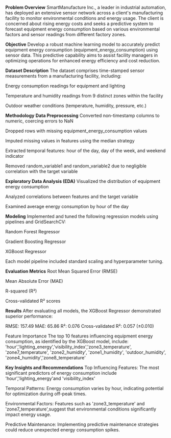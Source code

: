 **Problem Overview**
SmartManufacture Inc., a leader in industrial automation, has deployed an extensive sensor network across a client's manufacturing facility to monitor environmental conditions and energy usage. The client is concerned about rising energy costs and seeks a predictive system to forecast equipment energy consumption based on various environmental factors and sensor readings from different factory zones.

**Objective** 
Develop a robust machine learning model to accurately predict equipment energy consumption (equipment_energy_consumption) using sensor data. This predictive capability aims to assist facility managers in optimizing operations for enhanced energy efficiency and cost reduction.

**Dataset Description**
The dataset comprises time-stamped sensor measurements from a manufacturing facility, including:

Energy consumption readings for equipment and lighting

Temperature and humidity readings from 9 distinct zones within the facility

Outdoor weather conditions (temperature, humidity, pressure, etc.)

**Methodology**
**Data Preprocessing**
Converted non-timestamp columns to numeric, coercing errors to NaN

Dropped rows with missing equipment_energy_consumption values

Imputed missing values in features using the median strategy

Extracted temporal features: hour of the day, day of the week, and weekend indicator

Removed random_variable1 and random_variable2 due to negligible correlation with the target variable

**Exploratory Data Analysis (EDA)**
Visualized the distribution of equipment energy consumption

Analyzed correlations between features and the target variable

Examined average energy consumption by hour of the day

**Modeling**
Implemented and tuned the following regression models using pipelines and GridSearchCV:

Random Forest Regressor

Gradient Boosting Regressor

XGBoost Regressor

Each model pipeline included standard scaling and hyperparameter tuning.

**Evaluation Metrics**
Root Mean Squared Error (RMSE)

Mean Absolute Error (MAE)

R-squared (R²)

Cross-validated R² scores

**Results**
After evaluating all models, the XGBoost Regressor demonstrated superior performance:

RMSE: 157.49
MAE: 65.86
R²: 0.076
Cross-validated R²: 0.057 (±0.010)

Feature Importance
The top 10 features influencing equipment energy consumption, as identified by the XGBoost model, include:
'hour','lighting_energy','visibility_index','zone3_temperature', 'zone7_temperature', 'zone2_humidity', 'zone1_humidity', 'outdoor_humidity', 'zone4_humidity','zone8_temperature'
 

**Key Insights and Recommendations**
Top Influencing Features: The most significant predictors of energy consumption include 'hour','lighting_energy'and 'visibility_index'

Temporal Patterns: Energy consumption varies by hour, indicating potential for optimization during off-peak times.

Environmental Factors: Features such as 'zone3_temperature' and 'zone7_temperature',suggest that environmental conditions significantly impact energy usage.

Predictive Maintenance: Implementing predictive maintenance strategies could reduce unexpected energy consumption spikes.
